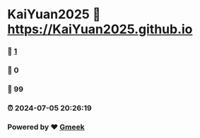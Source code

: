 # KaiYuan2025 :link: https://KaiYuan2025.github.io 
### :page_facing_up: [1](https://KaiYuan2025.github.io/tag.html) 
### :speech_balloon: 0 
### :hibiscus: 99 
### :alarm_clock: 2024-07-05 20:26:19 
### Powered by :heart: [Gmeek](https://github.com/Meekdai/Gmeek)
